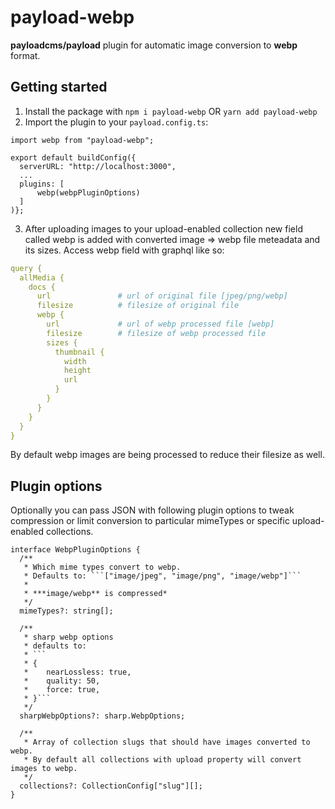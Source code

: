 # payload-webp
**payloadcms/payload** plugin for automatic image conversion to **webp** format.


## Getting started

1. Install the package with
```npm i payload-webp``` OR ```yarn add payload-webp```
2. Import the plugin to your ```payload.config.ts```:

```JS
import webp from "payload-webp";

export default buildConfig({
  serverURL: "http://localhost:3000",
  ...
  plugins: [
      webp(webpPluginOptions)
  ]
)};
```
3. After uploading images to your upload-enabled collection new field called webp is added with converted image => webp file meteadata and its sizes. 
Access webp field with graphql like so:
```YAML
query {
  allMedia {
    docs {
      url               # url of original file [jpeg/png/webp]
      filesize          # filesize of original file
      webp {
        url             # url of webp processed file [webp]
        filesize        # filesize of webp processed file
        sizes {
          thumbnail {
            width
            height
            url
          }
        }
      }
    }
  }
}
```
By default webp images are being processed to reduce their filesize as well.

## Plugin options
Optionally you can pass JSON with following plugin options to tweak compression or limit conversion to particular mimeTypes or specific upload-enabled collections.
```JS
interface WebpPluginOptions {
  /**
   * Which mime types convert to webp.
   * Defaults to: ```["image/jpeg", "image/png", "image/webp"]```
   *
   * ***image/webp** is compressed*
   */
  mimeTypes?: string[];

  /**
   * sharp webp options
   * defaults to:
   * ```
   * {
   *    nearLossless: true,
   *    quality: 50,
   *    force: true,
   * }```
   */
  sharpWebpOptions?: sharp.WebpOptions;

  /**
   * Array of collection slugs that should have images converted to webp.
   * By default all collections with upload property will convert images to webp.
   */
  collections?: CollectionConfig["slug"][];
}
```